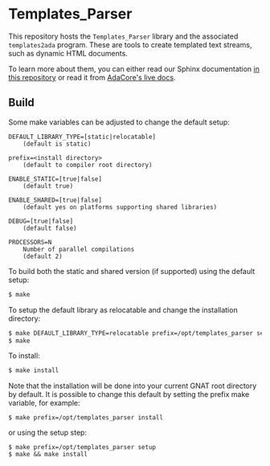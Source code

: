 Templates_Parser
================

This repository hosts the `Templates_Parser` library and the associated
`templates2ada` program. These are tools to create templated text streams, such
as dynamic HTML documents.

To learn more about them, you can either read our Sphinx documentation [in this
repository](docs/) or read it from [AdaCore's live
docs](https://docs.adacore.com/live/wave/aws/html/template_parser/index.html).

Build
-----

Some make variables can be adjusted to change the default setup:

```text
DEFAULT_LIBRARY_TYPE=[static|relocatable]
    (default is static)

prefix=<install directory>
    (default to compiler root directory)

ENABLE_STATIC=[true|false]
    (default true)

ENABLE_SHARED=[true|false]
    (default yes on platforms supporting shared libraries)

DEBUG=[true|false]
    (default false)

PROCESSORS=N
    Number of parallel compilations
    (default 2)
```

To build both the static and shared version (if supported) using the default
setup:

```sh
$ make
```

To setup the default library as relocatable and change the installation
directory:

```sh
$ make DEFAULT_LIBRARY_TYPE=relocatable prefix=/opt/templates_parser setup
$ make
```

To install:

```sh
$ make install
```

Note that the installation will be done into your current GNAT root directory
by default. It is possible to change this default by setting the prefix make
variable, for example:

```
$ make prefix=/opt/templates_parser install
```

or using the setup step:

```
$ make prefix=/opt/templates_parser setup
$ make && make install
```
